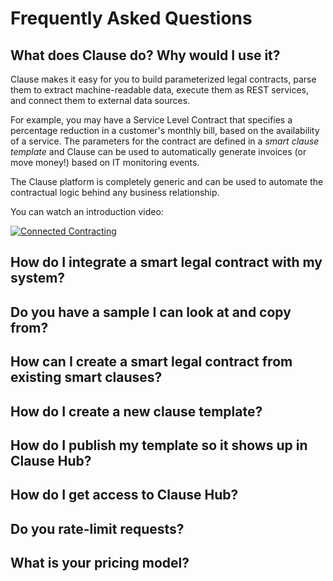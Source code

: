 # Frequently Asked Questions

## What does Clause do? Why would I use it?

Clause makes it easy for you to build parameterized legal contracts, parse them to extract machine-readable data, execute them as REST services, and connect them to external data sources.

For example, you may have a Service Level Contract that specifies a percentage reduction in a customer's monthly bill, based on the availability of a service. The parameters for the contract are defined in a _smart clause template_ and Clause can be used to automatically generate invoices (or move money!) based on IT monitoring events.

The Clause platform is completely generic and can be used to automate the contractual logic behind any business relationship.

You can watch an introduction video:

[![Connected Contracting](https://img.youtube.com/vi/cmmq-JBMbbQ/0.jpg)](http://www.youtube.com/watch?v=cmmq-JBMbbQ)

## How do I integrate a smart legal contract with my system?

## Do you have a sample I can look at and copy from?

## How can I create a smart legal contract from existing smart clauses?

## How do I create a new clause template?

## How do I publish my template so it shows up in Clause Hub?

## How do I get access to Clause Hub?

## Do you rate-limit requests?

## What is your pricing model?
